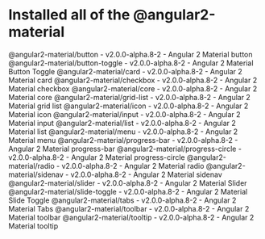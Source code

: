 # Installed all of the @angular2-material

@angular2-material/button - v2.0.0-alpha.8-2 - Angular 2 Material button
@angular2-material/button-toggle - v2.0.0-alpha.8-2 - Angular 2 Material Button Toggle
@angular2-material/card - v2.0.0-alpha.8-2 - Angular 2 Material card
@angular2-material/checkbox - v2.0.0-alpha.8-2 - Angular 2 Material checkbox
@angular2-material/core - v2.0.0-alpha.8-2 - Angular 2 Material core
@angular2-material/grid-list - v2.0.0-alpha.8-2 - Angular 2 Material grid list
@angular2-material/icon - v2.0.0-alpha.8-2 - Angular 2 Material icon
@angular2-material/input - v2.0.0-alpha.8-2 - Angular 2 Material input
@angular2-material/list - v2.0.0-alpha.8-2 - Angular 2 Material list
@angular2-material/menu - v2.0.0-alpha.8-2 - Angular 2 Material menu
@angular2-material/progress-bar - v2.0.0-alpha.8-2 - Angular 2 Material progress-bar
@angular2-material/progress-circle - v2.0.0-alpha.8-2 - Angular 2 Material progress-circle
@angular2-material/radio - v2.0.0-alpha.8-2 - Angular 2 Material radio
@angular2-material/sidenav - v2.0.0-alpha.8-2 - Angular 2 Material sidenav
@angular2-material/slider - v2.0.0-alpha.8-2 - Angular 2 Material Slider
@angular2-material/slide-toggle - v2.0.0-alpha.8-2 - Angular 2 Material Slide Toggle
@angular2-material/tabs - v2.0.0-alpha.8-2 - Angular 2 Material Tabs
@angular2-material/toolbar - v2.0.0-alpha.8-2 - Angular 2 Material toolbar
@angular2-material/tooltip - v2.0.0-alpha.8-2 - Angular 2 Material tooltip